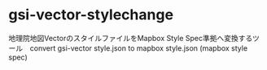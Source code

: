 # gsi-vector-stylechange
地理院地図VectorのスタイルファイルをMapbox Style Spec準拠へ変換するツール　convert gsi-vector style.json to mapbox style.json (mapbox style spec)
